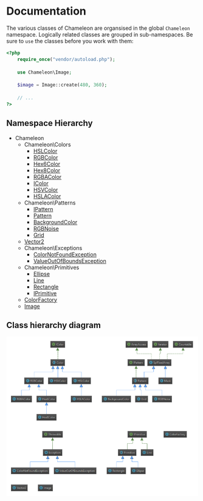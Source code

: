 # Documentation
The various classes of Chameleon are organsised in the global `Chameleon` namespace.
Logically related classes are grouped in sub-namespaces. Be sure to `use` the classes before
you work with them:

```php
<?php
    require_once("vendor/autoload.php");

    use Chameleon\Image;

    $image = Image::create(480, 360);

    // ...
?>
```

## Namespace Hierarchy
* Chameleon
    * Chameleon\Colors
        * [HSLColor](Colors/HSLColor)
        * [RGBColor](Colors/RGBColor)
        * [Hex6Color](Colors/Hex6Color)
        * [Hex8Color](Colors/Hex8Color)
        * [RGBAColor](Colors/RGBAColor)
        * [IColor](Colors/IColor)
        * [HSVColor](Colors/HSVColor)
        * [HSLAColor](Colors/HSLAColor)
    * Chameleon\Patterns
        * [IPattern](Patterns/IPattern)
        * [Pattern](Patterns/Pattern)
        * [BackgroundColor](Patterns/BackgroundColor)
        * [RGBNoise](Patterns/RGBNoise)
        * [Grid](Patterns/Grid)
    * [Vector2](Vector2)
    * Chameleon\Exceptions
        * [ColorNotFoundException](Exceptions/ColorNotFoundException)
        * [ValueOutOfBoundsException](Exceptions/ValueOutOfBoundsException)
    * Chameleon\Primitives
        * [Ellipse](Primitives/Ellipse)
        * [Line](Primitives/Line)
        * [Rectangle](Primitives/Rectangle)
        * [IPrimitive](Primitives/IPrimitive)
    * [ColorFactory](ColorFactory)
    * [Image](Image)


## Class hierarchy diagram
![Class hierarchy diagram](../img/documentation/src.png)